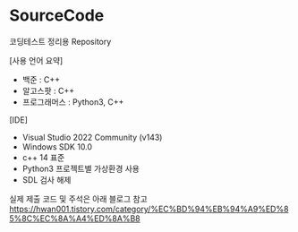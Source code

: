 # SourceCode
코딩테스트 정리용 Repository

[사용 언어 요약]
- 백준 : C++
- 알고스팟 : C++
- 프로그래머스 : Python3, C++

[IDE]
- Visual Studio 2022 Community (v143)
- Windows SDK 10.0
- c++ 14 표준
- Python3 프로젝트별 가상환경 사용
- SDL 검사 해제


실제 제출 코드 및 주석은 아래 블로그 참고
https://hwan001.tistory.com/category/%EC%BD%94%EB%94%A9%ED%85%8C%EC%8A%A4%ED%8A%B8

